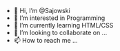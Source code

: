 - 👋 Hi, I’m @Sajowski
- 👀 I’m interested in Programming
- 🌱 I’m currently learning HTML/CSS
- 💞️ I’m looking to collaborate on ...
- 📫 How to reach me ...

<!---
Sajowski/Sajowski is a ✨ special ✨ repository because its `README.md` (this file) appears on your GitHub profile.
You can click the Preview link to take a look at your changes.
--->
